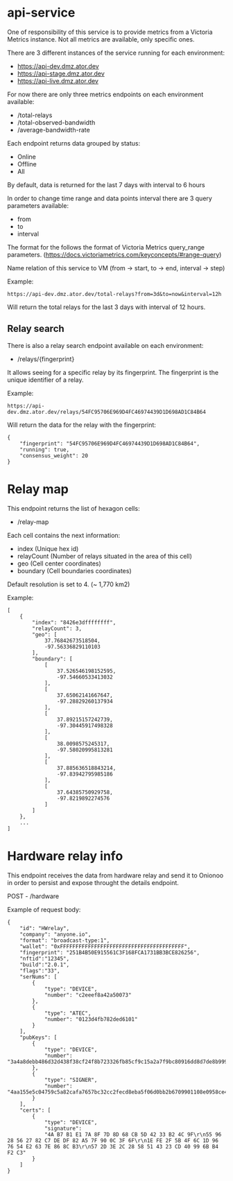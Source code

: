# api-service

One of responsibility of this service is to provide metrics from a Victoria Metrics instance. 
Not all metrics are available, only specific ones.

There are 3 different instances of the service running for each environment:

- https://api-dev.dmz.ator.dev
- https://api-stage.dmz.ator.dev
- https://api-live.dmz.ator.dev

For now there are only three metrics endpoints on each environment available:

- /total-relays
- /total-observed-bandwidth
- /average-bandwidth-rate

Each endpoint returns data grouped by status: 
- Online
- Offline
- All

By default, data is returned for the last 7 days with interval to 6 hours

In order to change time range and data points interval there are 3 query parameters available:

- from
- to
- interval

The format for the follows the format of Victoria Metrics query_range parameters. (https://docs.victoriametrics.com/keyconcepts/#range-query)

Name relation of this service to VM (from -> start, to -> end, interval -> step)

Example:

```https://api-dev.dmz.ator.dev/total-relays?from=3d&to=now&interval=12h```

Will return the total relays for the last 3 days with interval of 12 hours.

## Relay search

There is also a relay search endpoint available on each environment:

- /relays/{fingerprint}

It allows seeing for a specific relay by its fingerprint. The fingerprint is the unique identifier of a relay.

Example:

```https://api-dev.dmz.ator.dev/relays/54FC95706E969D4FC46974439D1D698AD1C84B64```   

Will return the data for the relay with the fingerprint:

```
{
    "fingerprint": "54FC95706E969D4FC46974439D1D698AD1C84B64",
    "running": true,
    "consensus_weight": 20
}
```

# Relay map

This endpoint returns the list of hexagon cells:

- /relay-map

Each cell contains the next information:

- index (Unique hex id)
- relayCount (Number of relays situated in the area of this cell)
- geo (Cell center coordinates)
- boundary (Cell boundaries coordinates)

Default resolution is set to 4. (~ 1,770 km2)

Example:

```
[
    {
        "index": "8426e3dffffffff",
        "relayCount": 3,
        "geo": [
            37.76842673518504,
            -97.56336829110103
        ],
        "boundary": [
            [
                37.526546198152595,
                -97.54660533413032
            ],
            [
                37.65062141667647,
                -97.28829260137934
            ],
            [
                37.89215157242739,
                -97.30445917498328
            ],
            [
                38.0098575245317,
                -97.58020995813281
            ],
            [
                37.885636518843214,
                -97.83942795985186
            ],
            [
                37.64385750929758,
                -97.8219892274576
            ]
        ]
    },
    ...
]
```

# Hardware relay info

This endpoint receives the data from hardware relay and send it to Onionoo in order to persist and expose throught the details endpoint.

POST - /hardware

Example of request body:

```
{
    "id": "HWrelay",
    "company": "anyone.io",
    "format": "broadcast-type:1",
    "wallet": "0xFFFFFFFFFFFFFFFFFFFFFFFFFFFFFFFFFFFFFFFF",
    "fingerprint": "251B4B50E915561C3F168FCA1731BB3BCE826256",
    "nftid":"12345",
    "build":"2.0.1",
    "flags":"33",
    "serNums": [
        {
            "type": "DEVICE",
            "number": "c2eeef8a42a50073"
        },
        {
            "type": "ATEC",
            "number": "0123d4fb782ded6101"
        }
    ],
    "pubKeys": [
        {
            "type": "DEVICE",
            "number": "3a4a8debb486d32d438f38cf24f8b723326fb85cf9c15a2a7f9bc80916dd8d7de8b9990a8fc0a12e72fd990b3569bbbf24970b07a024a03fa51e5b719fe921bf"
        },
        {
            "type": "SIGNER",
            "number": "4aa155e5c04759c5a82cafa7657bc32cc2fecd8eba5f06d0bb2b6709901108e0958ce41737cd4fbf473f5862a81e95a23979bd9083d1c5fe4cc9ceb1ef9c3735"
        }
    ],
    "certs": [
        {
            "type": "DEVICE",
            "signature": 
            "4A B7 B1 E1 7A 8F 7D 8D 68 CB 5D 42 33 B2 4C 9F\r\n55 96 28 56 27 82 C7 DE DF 82 A5 7F 90 0C 3F 6F\r\n1E FE 2F 5B 4F 6C 1D 96 76 54 E2 63 7E 86 8C B3\r\n57 2D 3E 2C 28 58 51 43 23 CD 40 99 6B B4 F2 C3"
        }
    ]
}
```